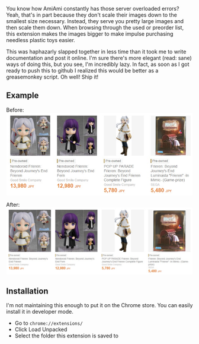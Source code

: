 You know how AmiAmi constantly has those server overloaded errors? Yeah, that's in part because they don't scale their images down to the smallest size necessary. Instead, they serve you pretty large images and then scale them down. When browsing through the used or preorder list, this extension makes the images bigger to make impulse purchasing needless plastic toys easier.

This was haphazarly slapped together in less time than it took me to write documentation and post it online. I'm sure there's more elegant (read: sane) ways of doing this, but you see, I'm incredibly lazy. In fact, as soon as I got ready to push this to github I realized this would be better as a greasemonkey script. Oh well! Ship it!

## Example
Before:
![Before](https://github.com/software-2/AmiAmiEmbiggener/blob/master/examples/before.jpg?raw=true)

After:
![After](https://github.com/software-2/AmiAmiEmbiggener/blob/master/examples/after.jpg?raw=true)

## Installation

I'm not maintaining this enough to put it on the Chrome store. You can easily install it in developer mode.
- Go to `chrome://extensions/`
- Click Load Unpacked
- Select the folder this extension is saved to